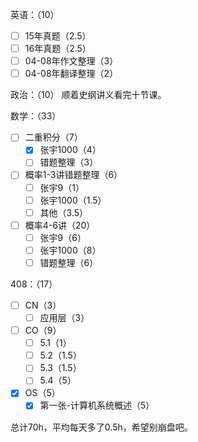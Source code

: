 
英语：（10）
- [ ] 15年真题（2.5）
- [ ] 16年真题（2.5）
- [ ] 04-08年作文整理（3）
- [ ] 04-08年翻译整理（2）

政治：（10）
顺着史纲讲义看完十节课。

数学：（33）
- [ ] 二重积分（7）
	- [x] 张宇1000（4）
	- [ ] 错题整理（3）
- [ ] 概率1-3讲错题整理（6）
	- [ ] 张宇9（1）
	- [ ] 张宇1000（1.5）
	- [ ] 其他（3.5）
- [ ] 概率4-6讲（20）
	- [ ] 张宇9（6）
	- [ ] 张宇1000（8）
	- [ ] 错题整理（6）

408：（17）
- [ ] CN（3）
	- [ ] 应用层（3）
- [ ] CO（9）
	- [ ] 5.1（1）
	- [ ] 5.2（1.5）
	- [ ] 5.3（1.5）
	- [ ] 5.4（5）
- [x] OS（5）
	- [x] 第一张-计算机系统概述（5）

总计70h，平均每天多了0.5h，希望别崩盘吧。

